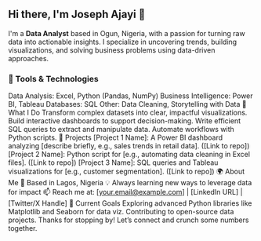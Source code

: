 ## Hi there, I'm Joseph Ajayi 👋

I'm a **Data Analyst** based in Ogun, Nigeria, with a passion for turning raw data into actionable insights. I specialize in uncovering trends, building visualizations, and solving business problems using data-driven approaches.

### 🔧 Tools & Technologies
Data Analysis: Excel, Python (Pandas, NumPy)
Business Intelligence: Power BI, Tableau
Databases: SQL
Other: Data Cleaning, Storytelling with Data
🌟 What I Do
Transform complex datasets into clear, impactful visualizations.
Build interactive dashboards to support decision-making.
Write efficient SQL queries to extract and manipulate data.
Automate workflows with Python scripts.
📂 Projects
[Project 1 Name]: A Power BI dashboard analyzing [describe briefly, e.g., sales trends in retail data]. ([Link to repo])
[Project 2 Name]: Python script for [e.g., automating data cleaning in Excel files]. ([Link to repo])
[Project 3 Name]: SQL queries and Tableau visualizations for [e.g., customer segmentation]. ([Link to repo])
🌍 About Me
📍 Based in Lagos, Nigeria
💡 Always learning new ways to leverage data for impact
📫 Reach me at: [your.email@example.com] | [LinkedIn URL] | [Twitter/X Handle]
🚀 Current Goals
Exploring advanced Python libraries like Matplotlib and Seaborn for data viz.
Contributing to open-source data projects.
Thanks for stopping by! Let’s connect and crunch some numbers together.
<!--
**JosephAjayiDA/JosephAjayiDA** is a ✨ _special_ ✨ repository because its `README.md` (this file) appears on your GitHub profile.

Here are some ideas to get you started:

- 🔭 I’m currently working on ...
- 🌱 I’m currently learning ...
- 👯 I’m looking to collaborate on ...
- 🤔 I’m looking for help with ...
- 💬 Ask me about ...
- 📫 How to reach me: ...
- 😄 Pronouns: ...
- ⚡ Fun fact: ...
-->
